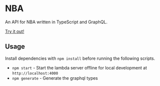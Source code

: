 # NBA

An API for NBA written in TypeScript and GraphQL.

[Try it out!](https://nba.rickyg.io/v1/graphql)

## Usage

Install dependencies with `npm install` before running the following scripts.

- `npm start` - Start the lambda server offline for local development at `http://localhost:4000`
- `npm generate` - Generate the graphql types

